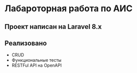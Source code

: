 # Лабароторная работа по АИС
## Проект написан на Laravel 8.x

## Реализовано
- CRUD
- Функциональные тесты
- RESTFul API на OpenAPI

